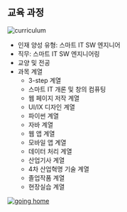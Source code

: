 ## 교육 과정

![curriculum](https://user-images.githubusercontent.com/10287629/103896043-b57dc580-5134-11eb-8924-cdd17a492c6d.png)

- 인재 양성 유형: 스마트 IT SW 엔지니어
- 직무: 스마트 IT SW 엔지니어링
- 교양 및 전공
- 과목 계열
    - 3-step 계열
    - 스마트 IT 개론 및 창의 컴퓨팅
    - 웹 페이지 저작 계열
    - UI/IX 디자인 계열
    - 파이썬 계열
    - 자바 계열
    - 웹 앱 계열
    - 모바일 앱 계열
    - 데이터 처리 계열
    - 산업기사 계열
    - 4차 산업혁명 기술 계열
    - 졸업작품 계열
    - 현장실습 계열

[![going home](https://user-images.githubusercontent.com/10287629/104793991-511fcd80-57e8-11eb-86c8-27356c8dd83d.png)](https://logistex.github.io/smart_IT/)
